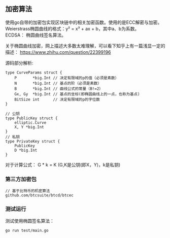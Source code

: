 ## 加密算法 

使用go自带的加密包实现区块链中的相关加密函数。使用的是ECC解密与加密。  
Weierstrass椭圆曲线的格式：y² = x³ + ax + b，其中a、b为系数。  
ECDSA： 椭圆曲线签名算法。  

关于椭圆曲线加密，网上描述大多数太难理解，可以看下知乎上有一篇浅显一定的描述： https://www.zhihu.com/question/22399196 

源码部分解析: 
```
type CurveParams struct {
    P       *big.Int // 决定有限域的p的值（必须是素数）
    N       *big.Int // 基点的阶（必须是素数）
    B       *big.Int // 曲线公式的常量（B!=2）
    Gx, Gy  *big.Int // 基点的坐标(即椭圆曲线上的一点，也称为基点)
    BitSize int      // 决定有限域的p的字位数
}
```


```
// 公钥
type PublicKey struct {
	elliptic.Curve
	X, Y *big.Int
}
// 私钥
type PrivateKey struct {
	PublicKey
	D *big.Int
}
``` 
对于计算公式： G * k = K (G,K是公钥(即X，Y)，k是私钥)  

### 第三方加密包 
```
// 基于比特币的机密算法
github.com/btcsuite/btcd/btcec
```

### 测试运行  
测试使用椭圆签名算法： 
```
go run test/main.go
```